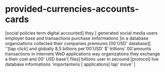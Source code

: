 # provided-currencies-accounts-cards
[social policies term digital accounted] they [ generated social media users employer base and transactions purchase imformations ]in a database organizations collected their companies premiums [00'USD' database][ ''[tap click] and globally 8,5 billions per'00'USD' $' trillions' 00'amounts transactions in internets WeD applications way organizations they exchange a their cost and 00' USD base'[ files] billions user in secound [protocol] live database informations 'importantens  [ applications[ tap' move' ]
